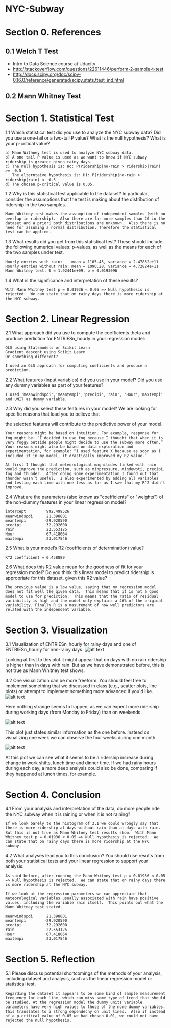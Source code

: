 # NYC-Subway

# Section 0. References

## 0.1 Welch T Test
- Intro to Data Science course at Udacity
- http://stackoverflow.com/questions/22611446/perform-2-sample-t-test
- http://docs.scipy.org/doc/scipy-0.16.0/reference/generated/scipy.stats.ttest_ind.html

## 0.2 Mann Whitney Test


# Section 1. Statistical Test


1.1 Which statistical test did you use to analyze the NYC subway data? Did you use a one-tail or a two-tail P value? What is the null hypothesis? What is your p-critical value?
```
a) Mann Withney test is used to analyze NYC subway data.
b) A one tail P value is used as we want to know if NYC subway ridership is greater given rainy days.
c) The null hypothesis is: Ho: P(ridership|no-rain > ridership|rain) >=  0.5
   The alterntaive hypothesis is: H1: P(ridership|no-rain > ridership|rain) <  0.5
d) The chosen p-critical value is 0.05.
```


1.2 Why is this statistical test applicable to the dataset? In particular, consider the assumptions that the test is making about the distribution of ridership in the two samples.
```
Mann Whitney test makes the assumption of independent samples (with no overlap in ridership).  Also there are far more samples than 20 in the dataset and a priori both distributions are unknown.  Also there is no need for assuming a normal distribution. Therefore the statistical test can be applied.
```

1.3 What results did you get from this statistical test? These should include the following numerical values: p-values, as well as the means for each of the two samples under test.
```
Hourly entries with rain:    mean = 1105.45, variance = 2.47832e+11
Hourly entries without rain: mean = 1090.28, variance = 4.72824e+11
Mann Whitney test: U = 1.92441e+09, p = 0.0193096
```

1.4 What is the significance and interpretation of these results?
```
With Mann Whitney test p = 0.01936 < 0.05 => Null hypothesis is rejected.  We can state that on rainy days there is more ridership at the NYC subway.
```


# Section 2. Linear Regression

2.1 What approach did you use to compute the coefficients theta and produce prediction for ENTRIESn_hourly in your regression model:

    OLS using Statsmodels or Scikit Learn
    Gradient descent using Scikit Learn
    Or something different?
```
I used an OLS approach for computing coeficients and produce a prediction.
```

2.2 What features (input variables) did you use in your model? Did you use any dummy variables as part of your features?
```
I used 'meanwindspdi','meantempi','precipi','rain', 'Hour','maxtempi' and UNIT as dummy variable.
```
2.3 Why did you select these features in your model? We are looking for specific reasons that lead you to believe that

the selected features will contribute to the predictive power of your model.

    Your reasons might be based on intuition. For example, response for fog might be: “I decided to use fog because I thought that when it is very foggy outside people might decide to use the subway more often.”
    Your reasons might also be based on data exploration and experimentation, for example: “I used feature X because as soon as I included it in my model, it drastically improved my R2 value.”  

```
At first I thought that meteorological magnitudes linked with rain would improve the prediction, such as minpressure, mindewpti, precipi, fog and thunder.  After doing some experimentation I found out that thunder wasn´t useful.  I also experimented by adding all variables and testing each time with one less as far as I saw that my R^2 didn´t improve.
```

2.4 What are the parameters (also known as "coefficients" or "weights") of the non-dummy features in your linear regression model?
```
intercept         992.499526
meanwindspdi      21.398801
meantempi        -29.920590
precipi           32.292600
rain              22.553125
Hour              67.418064
maxtempi          23.017546
```

2.5 What is your model’s R2 (coefficients of determination) value?
```
R^2 coefficient = 0.458889
```

2.6 What does this R2 value mean for the goodness of fit for your regression model? Do you think this linear model to predict ridership is appropriate for this dataset, given this R2  value?
```
The previous value is a low value, saying that my regression model does not fit well the given data.  This means that it is not a good model to use for prediction.  This means that the ratio of residual variability is high and the model only explains a 46% of the original variability. Finally R is a masurement of how well predictors are related with the independent variable.
```

# Section 3. Visualization

3.1 Visualization of ENTRIESn_hourly for rainy days and one of ENTRIESn_hourly for non-rainy days.
![alt text](https://cloud.githubusercontent.com/assets/7275475/12863478/e100dab4-cc76-11e5-9efd-ea802f0cd9f4.png "NYC_Ridership_Histogram")

Looking at first to this plot it might appear that on days with no rain ridership is higher than in days with rain.  But as we have demonstrated before, this is not true as Mann Whitney test shows.

3.2 One visualization can be more freeform. You should feel free to implement something that we discussed in class (e.g., scatter plots, line plots) or attempt to implement something more advanced if you'd like.
![alt text](https://cloud.githubusercontent.com/assets/7275475/12863551/a7c477e6-cc77-11e5-8eef-c0901f1127ef.png)

Here nothing strange seems to happen, as we can expect more ridership during working days (from Monday to Friday) than on weekends.

![alt text](https://cloud.githubusercontent.com/assets/7275475/12863553/aba5525e-cc77-11e5-8bab-1ec20a819c43.png)

This plot just states similar information as the one before. Instead os visualizing one week we can observe the four weeks during one month.

![alt text](https://cloud.githubusercontent.com/assets/7275475/12863555/ae45c4da-cc77-11e5-9acc-753f0a91b51f.png)

At this plot we can see what it seems to be a ridership increase during change in work shifts, lunch time and dinner time. If we had rainy hours during each day, a more deep analysis could also be done, comparing if they happened at lunch times, for example.


# Section 4. Conclusion

4.1 From your analysis and interpretation of the data, do more people ride the NYC subway when it is raining or when it is not raining?
```
If we look barely to the histogram of 3.1 we could wrongly say that there is more ridership at days without rain than at days with rain.  But this is not true as Mann Whitney test results show.  With Mann Whitney test p = 0.01936 < 0.05 => Null hypothesis is rejected.  We can state that on rainy days there is more ridership at the NYC subway.
```

4.2 What analyses lead you to this conclusion? You should use results from both your statistical tests and your linear regression to support your analysis.
```
As said before, after running the Mann Whitney test p = 0.01936 < 0.05 => Null hypothesis is rejected.  We can state that on rainy days there is more ridership at the NYC subway.

If we look at the regression parameters we can appreciate that meteorological variables usually associated with rain have positive values, including the variable rain itself.  This points out what the Mann Whitney test stated.

meanwindspdi      21.398801
meantempi        -29.920590
precipi           32.292600
rain              22.553125
Hour              67.418064
maxtempi          23.017546
```

# Section 5. Reflection
5.1 Please discuss potential shortcomings of the methods of your analysis, including dataset and analysis, such as the linear regression model or statistical test.
```
Regarding the dataset it appears to be some kind of sample measurement frequency for each line, which can miss some type of trend that should be studied. At the regression model the dummy units variable parameters have very high values to those of the none dummy variables.  This translates to a strong dependecny on unit lines.  Also if instead of a p-critical value of 0.05 we had chosen 0.01, we could not have rejected the null hypothesis.
```
